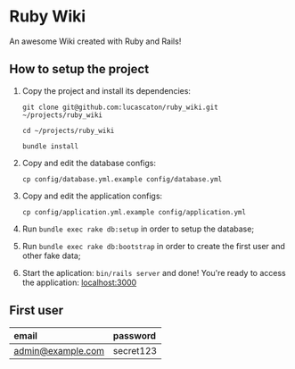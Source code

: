 # Ruby Wiki

An awesome Wiki created with Ruby and Rails!

## How to setup the project

1. Copy the project and install its dependencies:

    `git clone git@github.com:lucascaton/ruby_wiki.git ~/projects/ruby_wiki`

    `cd ~/projects/ruby_wiki`

    `bundle install`

2. Copy and edit the database configs:

    `cp config/database.yml.example config/database.yml`

3. Copy and edit the application configs:

    `cp config/application.yml.example config/application.yml`

4. Run `bundle exec rake db:setup` in order to setup the database;

5. Run `bundle exec rake db:bootstrap` in order to create the first user and other fake data;

6. Start the aplication: `bin/rails server` and done! You're ready to access the application: [localhost:3000](http://localhost:3000)

## First user

| email             | password  |
| :---------------- | :-------- |
| admin@example.com | secret123 |